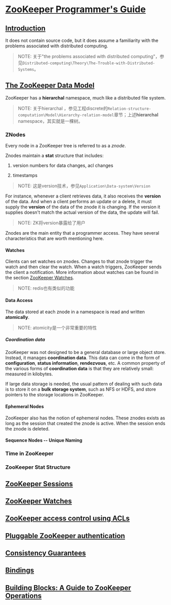 # [ZooKeeper Programmer's Guide](https://zookeeper.apache.org/doc/r3.6.2/zookeeperProgrammers.html)

## [Introduction](https://zookeeper.apache.org/doc/r3.6.2/zookeeperProgrammers.html#_introduction)

It does not contain source code, but it does assume a familiarity with the problems associated with distributed computing. 

> NOTE: 关于"the problems associated with distributed computing"，参见`Distributed-computing\Theory\The-Trouble-with-Distributed-Systems`。

## [The ZooKeeper Data Model](https://zookeeper.apache.org/doc/r3.6.2/zookeeperProgrammers.html#ch_zkDataModel)

ZooKeeper has a **hierarchal** namespace, much like a distributed file system. 

> NOTE: 关于hierarchal ，参见工程discrete的`Relation-structure-computation\Model\Hierarchy-relation-model`章节；上述**hierarchal** namespace，其实就是一棵树。

### ZNodes

Every node in a ZooKeeper tree is referred to as a *znode*. 

Znodes maintain a **stat** structure that includes: 

1) version numbers for data changes, acl changes

2) timestamps

> NOTE: 这是version技术，参见`Application\Data-system\Version`

 For instance, whenever a client retrieves data, it also receives the **version** of the data. And when a client performs an update or a delete, it must supply the **version** of the data of the znode it is changing. If the version it supplies doesn't match the actual version of the data, the update will fail. 

> NOTE: ZK将version暴露给了用户

Znodes are the main entity that a programmer access. They have several characteristics that are worth mentioning here.

#### Watches

Clients can set watches on znodes. Changes to that znode trigger the watch and then clear the watch. When a watch triggers, ZooKeeper sends the client a notification. More information about watches can be found in the section [ZooKeeper Watches](https://zookeeper.apache.org/doc/r3.6.2/zookeeperProgrammers.html#ch_zkWatches).

> NOTE: redis也有类似的功能

#### Data Access

The data stored at each znode in a namespace is read and written **atomically**. 

> NOTE: atomicity是一个非常重要的特性

##### Coordination data

ZooKeeper was not designed to be a general database or large object store. Instead, it manages **coordination data**. This data can come in the form of **configuration**, **status information**, **rendezvous**, etc.  A common property of the various forms of **coordination data** is that they are relatively small: measured in kilobytes. 

If large data storage is needed, the usual pattern of dealing with such data is to store it on a **bulk storage system**, such as NFS or HDFS, and store pointers to the storage locations in ZooKeeper.

#### Ephemeral Nodes

ZooKeeper also has the notion of ephemeral nodes. These znodes exists as long as the session that created the znode is active. When the session ends the znode is deleted. 

#### Sequence Nodes -- Unique Naming

### Time in ZooKeeper

### ZooKeeper Stat Structure



## [ZooKeeper Sessions](https://zookeeper.apache.org/doc/r3.6.2/zookeeperProgrammers.html#ch_zkSessions)





## [ZooKeeper Watches](https://zookeeper.apache.org/doc/r3.6.2/zookeeperProgrammers.html#ch_zkWatches)





## [ZooKeeper access control using ACLs](https://zookeeper.apache.org/doc/r3.6.2/zookeeperProgrammers.html#sc_ZooKeeperAccessControl)





## [Pluggable ZooKeeper authentication](https://zookeeper.apache.org/doc/r3.6.2/zookeeperProgrammers.html#sc_ZooKeeperPluggableAuthentication)





## [Consistency Guarantees](https://zookeeper.apache.org/doc/r3.6.2/zookeeperProgrammers.html#ch_zkGuarantees)



## [Bindings](https://zookeeper.apache.org/doc/r3.6.2/zookeeperProgrammers.html#ch_bindings)





## [Building Blocks: A Guide to ZooKeeper Operations](https://zookeeper.apache.org/doc/r3.6.2/zookeeperProgrammers.html#ch_guideToZkOperations)